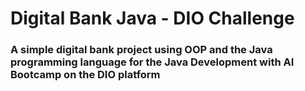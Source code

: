 # Digital Bank Java - DIO Challenge

### A simple digital bank project using OOP and the Java programming language for the Java Development with AI Bootcamp on the DIO platform
